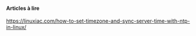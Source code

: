 #### Articles à lire
https://linuxiac.com/how-to-set-timezone-and-sync-server-time-with-ntp-in-linux/
